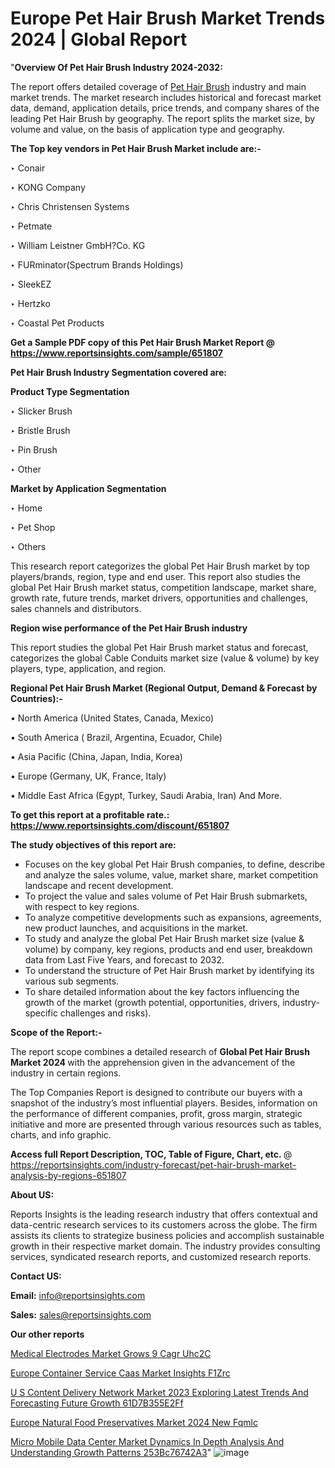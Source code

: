 # Europe Pet Hair Brush Market Trends 2024 | Global Report

"<strong>Overview Of Pet Hair Brush Industry 2024-2032:</strong>

The report offers detailed coverage of <a href=https://www.reportsinsights.com/sample/651807>Pet Hair Brush</a> industry and main market trends. The market research includes historical and forecast market data, demand, application details, price trends, and company shares of the leading Pet Hair Brush by geography. The report splits the market size, by volume and value, on the basis of application type and geography.

<strong>The Top key vendors in Pet Hair Brush Market include are:- </strong>

‣ Conair

‣ KONG Company

‣ Chris Christensen Systems

‣ Petmate

‣ William Leistner GmbH?Co. KG

‣ FURminator(Spectrum Brands Holdings)

‣ SleekEZ

‣ Hertzko

‣ Coastal Pet Products

<strong>Get a Sample PDF copy of this Pet Hair Brush Market Report </strong><strong>@ <a href=https://www.reportsinsights.com/sample/651807 style=color:#0000ff;>https://www.reportsinsights.com/sample/651807</a> </strong>

<strong>Pet Hair Brush Industry Segmentation covered are:</strong>

<strong>Product Type Segmentation</strong>

‣ Slicker Brush

‣ Bristle Brush

‣ Pin Brush

‣ Other

<strong>Market by Application Segmentation</strong>

‣ Home

‣ Pet Shop

‣ Others

This research report categorizes the global Pet Hair Brush market by top players/brands, region, type and end user. This report also studies the global Pet Hair Brush market status, competition landscape, market share, growth rate, future trends, market drivers, opportunities and challenges, sales channels and distributors.

<strong>Region wise performance of the Pet Hair Brush industry</strong><strong> </strong>

This report studies the global Pet Hair Brush market status and forecast, categorizes the global Cable Conduits market size (value &amp; volume) by key players, type, application, and region. 

<strong>Regional Pet Hair Brush Market (Regional Output, Demand &amp; Forecast by Countries):-</strong>

• North America (United States, Canada, Mexico)

• South America ( Brazil, Argentina, Ecuador, Chile)

• Asia Pacific (China, Japan, India, Korea)

• Europe (Germany, UK, France, Italy)

• Middle East Africa (Egypt, Turkey, Saudi Arabia, Iran) And More.

<strong>To get this report at a profitable rate.: <a href=https://www.reportsinsights.com/discount/651807 style=color:#0000ff;>https://www.reportsinsights.com/discount/651807</a></strong>

<strong>The study objectives of this report are:</strong>
<ul>
  <li>Focuses on the key global Pet Hair Brush companies, to define, describe and analyze the sales volume, value, market share, market competition landscape and recent development.</li>
  <li>To project the value and sales volume of Pet Hair Brush submarkets, with respect to key regions.</li>
  <li>To analyze competitive developments such as expansions, agreements, new product launches, and acquisitions in the market.</li>
  <li>To study and analyze the global Pet Hair Brush market size (value &amp; volume) by company, key regions, products and end user, breakdown data from Last Five Years, and forecast to 2032.</li>
  <li>To understand the structure of Pet Hair Brush market by identifying its various sub segments.</li>
  <li>To share detailed information about the key factors influencing the growth of the market (growth potential, opportunities, drivers, industry-specific challenges and risks).</li>
</ul>
<strong>Scope of the Report:-</strong><strong> </strong>

The report scope combines a detailed research of <strong>Global Pet Hair Brush Market 2024 </strong>with the apprehension given in the advancement of the industry in certain regions.

The Top Companies Report is designed to contribute our buyers with a snapshot of the industry’s most influential players. Besides, information on the performance of different companies, profit, gross margin, strategic initiative and more are presented through various resources such as tables, charts, and info graphic.

<strong>Access full Report Description, TOC, Table of Figure, Chart, etc. </strong>@   <a href=https://reportsinsights.com/industry-forecast/pet-hair-brush-market-analysis-by-regions-651807 style=color:#0000ff;>https://reportsinsights.com/industry-forecast/pet-hair-brush-market-analysis-by-regions-651807</a>

<strong>About US:</strong>

Reports Insights is the leading research industry that offers contextual and data-centric research services to its customers across the globe. The firm assists its clients to strategize business policies and accomplish sustainable growth in their respective market domain. The industry provides consulting services, syndicated research reports, and customized research reports.

<strong>Contact US:</strong>

<p class=""""><b>Email:</b> <a href=mailto:info@reportsinsights.com>info@reportsinsights.com</a></p>
<p class=""""><b>Sales:</b> <a href=mailto:sales@reportsinsights.com>sales@reportsinsights.com</a></p>

<strong>Our other reports</strong>

<a href=https://www.linkedin.com/pulse/medical-electrodes-market-grows-9-cagr-uhc2c/>Medical Electrodes Market Grows 9 Cagr Uhc2C</a>

<a href=https://www.linkedin.com/pulse/europe-container-service-caas-market-insights-f1zrc/>Europe Container Service Caas Market Insights F1Zrc</a>

<a href=https://medium.com/@amanmandal1286/u-s-content-delivery-network-market-2023-exploring-latest-trends-and-forecasting-future-growth-61d7b355e2ff>U S Content Delivery Network Market 2023 Exploring Latest Trends And Forecasting Future Growth 61D7B355E2Ff</a>

<a href=https://www.linkedin.com/pulse/europe-natural-food-preservatives-market-2024-new-fqmlc/>Europe Natural Food Preservatives Market 2024 New Fqmlc</a>

<a href=https://medium.com/@gd336335/micro-mobile-data-center-market-dynamics-in-depth-analysis-and-understanding-growth-patterns-253bc76742a3>Micro Mobile Data Center Market Dynamics In Depth Analysis And Understanding Growth Patterns 253Bc76742A3</a>"
![image](https://github.com/aanak123/RIMarketer1/assets/158471119/63f84657-441b-4fe7-b264-36c32126c806)
